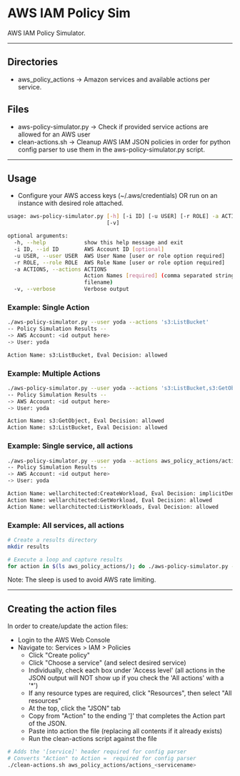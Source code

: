 # AWS IAM Policy Sim

AWS IAM Policy Simulator.

----

## Directories

- aws_policy_actions -> Amazon services and available actions per service.

## Files

- aws-policy-simulator.py -> Check if provided service actions are allowed for an AWS user
- clean-actions.sh -> Cleanup AWS IAM JSON policies in order for python config parser to use them in the aws-policy-simulator.py script.

----

## Usage

- Configure your AWS access keys (~/.aws/credentials) OR run on an instance with desired role attached.

```bash
usage: aws-policy-simulator.py [-h] [-i ID] [-u USER] [-r ROLE] -a ACTIONS
                               [-v]

optional arguments:
  -h, --help            show this help message and exit
  -i ID, --id ID        AWS Account ID [optional]
  -u USER, --user USER  AWS User Name [user or role option required]
  -r ROLE, --role ROLE  AWS Role Name [user or role option required]
  -a ACTIONS, --actions ACTIONS
                        Action Names [required] (comma separated string or
                        filename)
  -v, --verbose         Verbose output
```

### Example: Single Action

```bash
./aws-policy-simulator.py --user yoda --actions 's3:ListBucket'
-- Policy Simulation Results --
-> AWS Account: <id output here>
-> User: yoda

Action Name: s3:ListBucket, Eval Decision: allowed
```

### Example: Multiple Actions

```bash
./aws-policy-simulator.py --user yoda --actions 's3:ListBucket,s3:GetObject'
-- Policy Simulation Results --
-> AWS Account: <id output here>
-> User: yoda

Action Name: s3:GetObject, Eval Decision: allowed
Action Name: s3:ListBucket, Eval Decision: allowed
```

### Example: Single service, all actions

```bash
./aws-policy-simulator.py --user yoda --actions aws_policy_actions/actions_well_architected
-- Policy Simulation Results --
-> AWS Account: <id output here>
-> User: yoda

Action Name: wellarchitected:CreateWorkload, Eval Decision: implicitDeny
Action Name: wellarchitected:GetWorkload, Eval Decision: allowed
Action Name: wellarchitected:ListWorkloads, Eval Decision: allowed
```

### Example: All services, all actions

```bash
# Create a results directory
mkdir results

# Execute a loop and capture results
for action in $(ls aws_policy_actions/); do ./aws-policy-simulator.py --user yoda --actions aws_policy_actions/${action} | tee results/result_${action} 2>&1 ; sleep 1 ; done
```

Note: The sleep is used to avoid AWS rate limiting.

----

## Creating the action files

In order to create/update the action files:

- Login to the AWS Web Console
- Navigate to: Services > IAM > Policies
  - Click "Create policy"
  - Click "Choose a service" (and select desired service)
  - Individually, check each box under 'Access level' (all actions in the JSON output will NOT show up if you check the 'All actions' with a '\*')
  - If any resource types are required, click "Resources", then select "All resources"
  - At the top, click the "JSON" tab
  - Copy from "Action"  to the ending ']' that completes the Action part of the JSON.
  - Paste into action the file (replacing all contents if it already exists)
  - Run the clean-actions script against the file

```bash
# Adds the '[service]' header required for config parser
# Converts "Action" to Action =  required for config parser
./clean-actions.sh aws_policy_actions/actions_<servicename>
```
